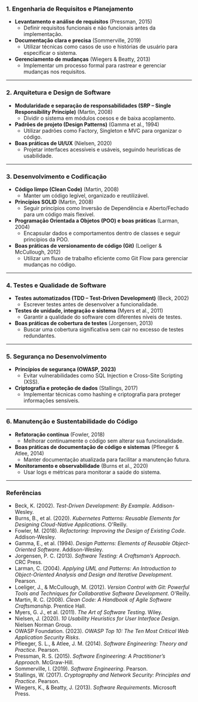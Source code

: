 ### **1. Engenharia de Requisitos e Planejamento**
- **Levantamento e análise de requisitos** (Pressman, 2015)  
  - Definir requisitos funcionais e não funcionais antes da implementação.  
- **Documentação clara e precisa** (Sommerville, 2019)  
  - Utilizar técnicas como casos de uso e histórias de usuário para especificar o sistema.  
- **Gerenciamento de mudanças** (Wiegers & Beatty, 2013)  
  - Implementar um processo formal para rastrear e gerenciar mudanças nos requisitos.  

---

### **2. Arquitetura e Design de Software**
- **Modularidade e separação de responsabilidades (SRP – Single Responsibility Principle)** (Martin, 2008)  
  - Dividir o sistema em módulos coesos e de baixa acoplamento.  
- **Padrões de projeto (Design Patterns)** (Gamma et al., 1994)  
  - Utilizar padrões como Factory, Singleton e MVC para organizar o código.  
- **Boas práticas de UI/UX** (Nielsen, 2020)  
  - Projetar interfaces acessíveis e usáveis, seguindo heurísticas de usabilidade.  

---

### **3. Desenvolvimento e Codificação**
- **Código limpo (Clean Code)** (Martin, 2008)  
  - Manter um código legível, organizado e reutilizável.  
- **Princípios SOLID** (Martin, 2008)  
  - Seguir princípios como Inversão de Dependência e Aberto/Fechado para um código mais flexível.  
- **Programação Orientada a Objetos (POO) e boas práticas** (Larman, 2004)  
  - Encapsular dados e comportamentos dentro de classes e seguir princípios da POO.  
- **Boas práticas de versionamento de código (Git)** (Loeliger & McCullough, 2012)  
  - Utilizar um fluxo de trabalho eficiente como Git Flow para gerenciar mudanças no código.  

---

### **4. Testes e Qualidade de Software**
- **Testes automatizados (TDD – Test-Driven Development)** (Beck, 2002)  
  - Escrever testes antes de desenvolver a funcionalidade.  
- **Testes de unidade, integração e sistema** (Myers et al., 2011)  
  - Garantir a qualidade do software com diferentes níveis de testes.  
- **Boas práticas de cobertura de testes** (Jorgensen, 2013)  
  - Buscar uma cobertura significativa sem cair no excesso de testes redundantes.  

---

### **5. Segurança no Desenvolvimento**
- **Princípios de segurança (OWASP, 2023)**  
  - Evitar vulnerabilidades como SQL Injection e Cross-Site Scripting (XSS).  
- **Criptografia e proteção de dados** (Stallings, 2017)  
  - Implementar técnicas como hashing e criptografia para proteger informações sensíveis.  

---

### **6. Manutenção e Sustentabilidade do Código**
- **Refatoração contínua** (Fowler, 2018)  
  - Melhorar continuamente o código sem alterar sua funcionalidade.  
- **Boas práticas de documentação de código e sistemas** (Pfleeger & Atlee, 2014)  
  - Manter documentação atualizada para facilitar a manutenção futura.  
- **Monitoramento e observabilidade** (Burns et al., 2020)  
  - Usar logs e métricas para monitorar a saúde do sistema.  

---

### **Referências**
- Beck, K. (2002). *Test-Driven Development: By Example*. Addison-Wesley.  
- Burns, B., et al. (2020). *Kubernetes Patterns: Reusable Elements for Designing Cloud-Native Applications*. O'Reilly.  
- Fowler, M. (2018). *Refactoring: Improving the Design of Existing Code*. Addison-Wesley.  
- Gamma, E., et al. (1994). *Design Patterns: Elements of Reusable Object-Oriented Software*. Addison-Wesley.  
- Jorgensen, P. C. (2013). *Software Testing: A Craftsman’s Approach*. CRC Press.  
- Larman, C. (2004). *Applying UML and Patterns: An Introduction to Object-Oriented Analysis and Design and Iterative Development*. Pearson.  
- Loeliger, J., & McCullough, M. (2012). *Version Control with Git: Powerful Tools and Techniques for Collaborative Software Development*. O'Reilly.  
- Martin, R. C. (2008). *Clean Code: A Handbook of Agile Software Craftsmanship*. Prentice Hall.  
- Myers, G. J., et al. (2011). *The Art of Software Testing*. Wiley.  
- Nielsen, J. (2020). *10 Usability Heuristics for User Interface Design*. Nielsen Norman Group.  
- OWASP Foundation. (2023). *OWASP Top 10: The Ten Most Critical Web Application Security Risks*.  
- Pfleeger, S. L., & Atlee, J. M. (2014). *Software Engineering: Theory and Practice*. Pearson.  
- Pressman, R. S. (2015). *Software Engineering: A Practitioner’s Approach*. McGraw-Hill.  
- Sommerville, I. (2019). *Software Engineering*. Pearson.  
- Stallings, W. (2017). *Cryptography and Network Security: Principles and Practice*. Pearson.  
- Wiegers, K., & Beatty, J. (2013). *Software Requirements*. Microsoft Press.  
